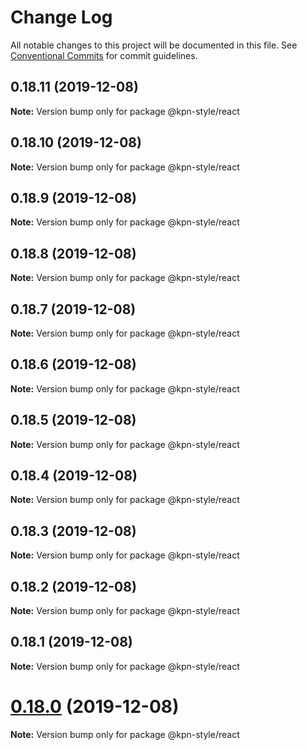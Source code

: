 # Change Log

All notable changes to this project will be documented in this file.
See [Conventional Commits](https://conventionalcommits.org) for commit guidelines.

## 0.18.11 (2019-12-08)

**Note:** Version bump only for package @kpn-style/react





## 0.18.10 (2019-12-08)

**Note:** Version bump only for package @kpn-style/react





## 0.18.9 (2019-12-08)

**Note:** Version bump only for package @kpn-style/react





## 0.18.8 (2019-12-08)

**Note:** Version bump only for package @kpn-style/react





## 0.18.7 (2019-12-08)

**Note:** Version bump only for package @kpn-style/react





## 0.18.6 (2019-12-08)

**Note:** Version bump only for package @kpn-style/react





## 0.18.5 (2019-12-08)

**Note:** Version bump only for package @kpn-style/react





## 0.18.4 (2019-12-08)

**Note:** Version bump only for package @kpn-style/react





## 0.18.3 (2019-12-08)

**Note:** Version bump only for package @kpn-style/react





## 0.18.2 (2019-12-08)

**Note:** Version bump only for package @kpn-style/react





## 0.18.1 (2019-12-08)

**Note:** Version bump only for package @kpn-style/react





# [0.18.0](https://github.com/kpn/kpn-style-react/compare/v0.17.0...v0.18.0) (2019-12-08)

**Note:** Version bump only for package @kpn-style/react
